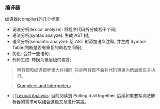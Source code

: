 <!--
abbrlink: trdqh6y3
-->

### 编译器

编译器(compiler)的几个步骤

* 词法分析(lexical analyze): 将程序代码拆分成若干个词;
* 语法分析(syntax analyze): 生成 AST 树;
* 语义分析(semantic analyze): 给 AST 树添加语义注释, 并生成 Symbol Table(判断是否有重复的命名空间等);
* 优化: 合并一些语句;
* 代码生成: 转换为低层级的语言;

> 解释器和编译器步骤大体相同, 只是解释器不会将代码转换为低层级语言执行。

> [Compilers and Interpreters](https://medium.com/hackernoon/compilers-and-interpreters-3e354a2e41cf)

- [ ][Lexical Analysis](https://medium.com/hackernoon/lexical-analysis-861b8bfe4cb0): 当前阅读到 Putting it all together, 后续如果要写词法解析器的需求可以结合这篇文章进行实践。